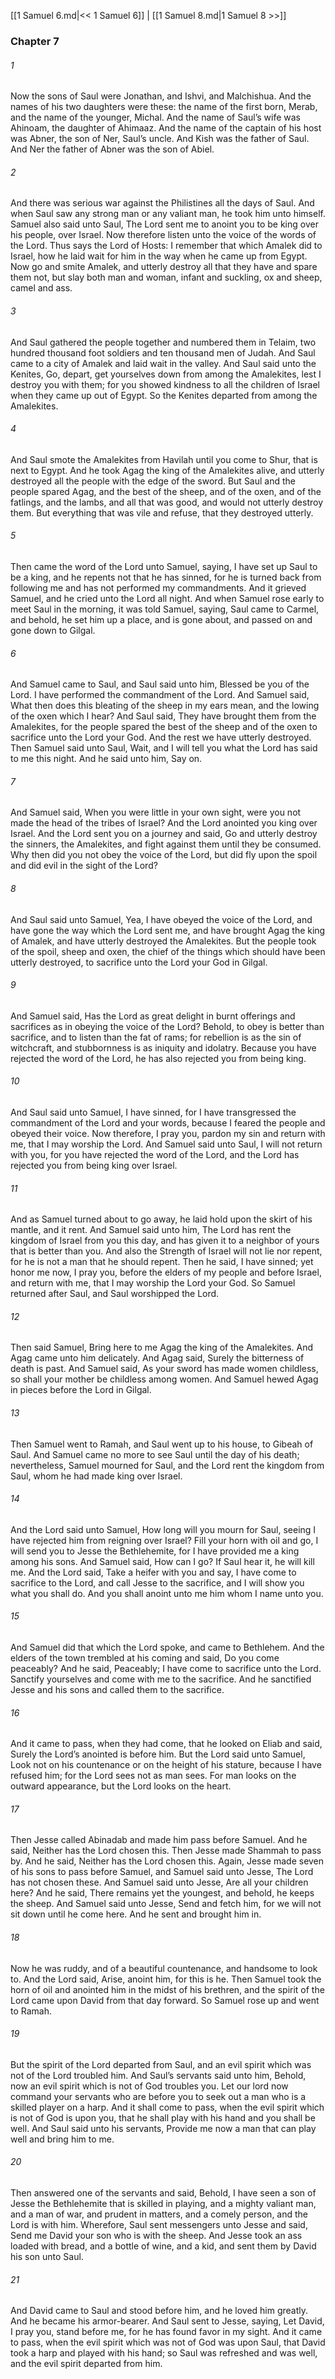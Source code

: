 [[1 Samuel 6.md|<< 1 Samuel 6]]  |  [[1 Samuel 8.md|1 Samuel 8 >>]]

### Chapter 7
###### 1
Now the sons of Saul were Jonathan, and Ishvi, and Malchishua. And the names of his two daughters were these: the name of the first born, Merab, and the name of the younger, Michal. And the name of Saul’s wife was Ahinoam, the daughter of Ahimaaz. And the name of the captain of his host was Abner, the son of Ner, Saul’s uncle. And Kish was the father of Saul. And Ner the father of Abner was the son of Abiel.

###### 2
And there was serious war against the Philistines all the days of Saul. And when Saul saw any strong man or any valiant man, he took him unto himself. Samuel also said unto Saul, The Lord sent me to anoint you to be king over his people, over Israel. Now therefore listen unto the voice of the words of the Lord. Thus says the Lord of Hosts: I remember that which Amalek did to Israel, how he laid wait for him in the way when he came up from Egypt. Now go and smite Amalek, and utterly destroy all that they have and spare them not, but slay both man and woman, infant and suckling, ox and sheep, camel and ass.

###### 3
And Saul gathered the people together and numbered them in Telaim, two hundred thousand foot soldiers and ten thousand men of Judah. And Saul came to a city of Amalek and laid wait in the valley. And Saul said unto the Kenites, Go, depart, get yourselves down from among the Amalekites, lest I destroy you with them; for you showed kindness to all the children of Israel when they came up out of Egypt. So the Kenites departed from among the Amalekites.

###### 4
And Saul smote the Amalekites from Havilah until you come to Shur, that is next to Egypt. And he took Agag the king of the Amalekites alive, and utterly destroyed all the people with the edge of the sword. But Saul and the people spared Agag, and the best of the sheep, and of the oxen, and of the fatlings, and the lambs, and all that was good, and would not utterly destroy them. But everything that was vile and refuse, that they destroyed utterly.

###### 5
Then came the word of the Lord unto Samuel, saying, I have set up Saul to be a king, and he repents not that he has sinned, for he is turned back from following me and has not performed my commandments. And it grieved Samuel, and he cried unto the Lord all night. And when Samuel rose early to meet Saul in the morning, it was told Samuel, saying, Saul came to Carmel, and behold, he set him up a place, and is gone about, and passed on and gone down to Gilgal.

###### 6
And Samuel came to Saul, and Saul said unto him, Blessed be you of the Lord. I have performed the commandment of the Lord. And Samuel said, What then does this bleating of the sheep in my ears mean, and the lowing of the oxen which I hear? And Saul said, They have brought them from the Amalekites, for the people spared the best of the sheep and of the oxen to sacrifice unto the Lord your God. And the rest we have utterly destroyed. Then Samuel said unto Saul, Wait, and I will tell you what the Lord has said to me this night. And he said unto him, Say on.

###### 7
And Samuel said, When you were little in your own sight, were you not made the head of the tribes of Israel? And the Lord anointed you king over Israel. And the Lord sent you on a journey and said, Go and utterly destroy the sinners, the Amalekites, and fight against them until they be consumed. Why then did you not obey the voice of the Lord, but did fly upon the spoil and did evil in the sight of the Lord?

###### 8
And Saul said unto Samuel, Yea, I have obeyed the voice of the Lord, and have gone the way which the Lord sent me, and have brought Agag the king of Amalek, and have utterly destroyed the Amalekites. But the people took of the spoil, sheep and oxen, the chief of the things which should have been utterly destroyed, to sacrifice unto the Lord your God in Gilgal.

###### 9
And Samuel said, Has the Lord as great delight in burnt offerings and sacrifices as in obeying the voice of the Lord? Behold, to obey is better than sacrifice, and to listen than the fat of rams; for rebellion is as the sin of witchcraft, and stubbornness is as iniquity and idolatry. Because you have rejected the word of the Lord, he has also rejected you from being king.

###### 10
And Saul said unto Samuel, I have sinned, for I have transgressed the commandment of the Lord and your words, because I feared the people and obeyed their voice. Now therefore, I pray you, pardon my sin and return with me, that I may worship the Lord. And Samuel said unto Saul, I will not return with you, for you have rejected the word of the Lord, and the Lord has rejected you from being king over Israel.

###### 11
And as Samuel turned about to go away, he laid hold upon the skirt of his mantle, and it rent. And Samuel said unto him, The Lord has rent the kingdom of Israel from you this day, and has given it to a neighbor of yours that is better than you. And also the Strength of Israel will not lie nor repent, for he is not a man that he should repent. Then he said, I have sinned; yet honor me now, I pray you, before the elders of my people and before Israel, and return with me, that I may worship the Lord your God. So Samuel returned after Saul, and Saul worshipped the Lord.

###### 12
Then said Samuel, Bring here to me Agag the king of the Amalekites. And Agag came unto him delicately. And Agag said, Surely the bitterness of death is past. And Samuel said, As your sword has made women childless, so shall your mother be childless among women. And Samuel hewed Agag in pieces before the Lord in Gilgal.

###### 13
Then Samuel went to Ramah, and Saul went up to his house, to Gibeah of Saul. And Samuel came no more to see Saul until the day of his death; nevertheless, Samuel mourned for Saul, and the Lord rent the kingdom from Saul, whom he had made king over Israel.

###### 14
And the Lord said unto Samuel, How long will you mourn for Saul, seeing I have rejected him from reigning over Israel? Fill your horn with oil and go, I will send you to Jesse the Bethlehemite, for I have provided me a king among his sons. And Samuel said, How can I go? If Saul hear it, he will kill me. And the Lord said, Take a heifer with you and say, I have come to sacrifice to the Lord, and call Jesse to the sacrifice, and I will show you what you shall do. And you shall anoint unto me him whom I name unto you.

###### 15
And Samuel did that which the Lord spoke, and came to Bethlehem. And the elders of the town trembled at his coming and said, Do you come peaceably? And he said, Peaceably; I have come to sacrifice unto the Lord. Sanctify yourselves and come with me to the sacrifice. And he sanctified Jesse and his sons and called them to the sacrifice.

###### 16
And it came to pass, when they had come, that he looked on Eliab and said, Surely the Lord’s anointed is before him. But the Lord said unto Samuel, Look not on his countenance or on the height of his stature, because I have refused him; for the Lord sees not as man sees. For man looks on the outward appearance, but the Lord looks on the heart.

###### 17
Then Jesse called Abinadab and made him pass before Samuel. And he said, Neither has the Lord chosen this. Then Jesse made Shammah to pass by. And he said, Neither has the Lord chosen this. Again, Jesse made seven of his sons to pass before Samuel, and Samuel said unto Jesse, The Lord has not chosen these. And Samuel said unto Jesse, Are all your children here? And he said, There remains yet the youngest, and behold, he keeps the sheep. And Samuel said unto Jesse, Send and fetch him, for we will not sit down until he come here. And he sent and brought him in.

###### 18
Now he was ruddy, and of a beautiful countenance, and handsome to look to. And the Lord said, Arise, anoint him, for this is he. Then Samuel took the horn of oil and anointed him in the midst of his brethren, and the spirit of the Lord came upon David from that day forward. So Samuel rose up and went to Ramah.

###### 19
But the spirit of the Lord departed from Saul, and an evil spirit which was not of the Lord troubled him. And Saul’s servants said unto him, Behold, now an evil spirit which is not of God troubles you. Let our lord now command your servants who are before you to seek out a man who is a skilled player on a harp. And it shall come to pass, when the evil spirit which is not of God is upon you, that he shall play with his hand and you shall be well. And Saul said unto his servants, Provide me now a man that can play well and bring him to me.

###### 20
Then answered one of the servants and said, Behold, I have seen a son of Jesse the Bethlehemite that is skilled in playing, and a mighty valiant man, and a man of war, and prudent in matters, and a comely person, and the Lord is with him. Wherefore, Saul sent messengers unto Jesse and said, Send me David your son who is with the sheep. And Jesse took an ass loaded with bread, and a bottle of wine, and a kid, and sent them by David his son unto Saul.

###### 21
And David came to Saul and stood before him, and he loved him greatly. And he became his armor-bearer. And Saul sent to Jesse, saying, Let David, I pray you, stand before me, for he has found favor in my sight. And it came to pass, when the evil spirit which was not of God was upon Saul, that David took a harp and played with his hand; so Saul was refreshed and was well, and the evil spirit departed from him.